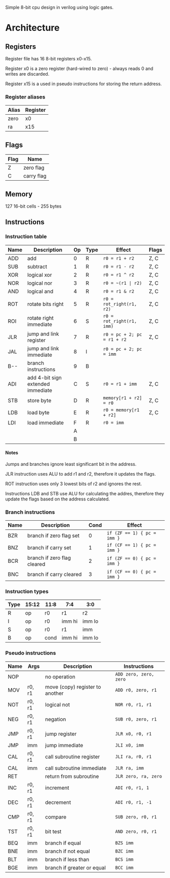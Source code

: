 
Simple 8-bit cpu design in verilog using logic gates.

# Architecture

## Registers

Register file has 16 8-bit registers x0-x15.

Register x0 is a zero register (hard-wired to zero) - always reads 0 and writes are discarded.

Register x15 is a used in pseudo instructions for storing the return address.

### Register aliases

| Alias | Register |
| --- | --- |
| zero | x0 |
| ra | x15 |

## Flags

| Flag | Name |
| --- | --- |
| Z | zero flag |
| C | carry flag |


## Memory

127 16-bit cells - 255 bytes

## Instructions

### Instruction table

| Name | Description | Op | Type | Effect | Flags |
| --- | --- | --- | --- | --- | --- |
| ADD | add | 0 | R | `r0 = r1 + r2` | Z, C |
| SUB | subtract | 1 | R | `r0 = r1 - r2` | Z, C |
| XOR | logical xor | 2 | R | `r0 = r1 ^ r2` | Z, C |
| NOR | logical nor | 3 | R | `r0 = ~(r1 \| r2)` | Z, C |
| AND | logical and | 4 | R | `r0 = r1 & r2` | Z, C |
| ROT | rotate bits right | 5 | R | `r0 = rot_right(r1, r2)` | Z, C |
| ROI | rotate right immediate | 6 | S | `r0 = rot_right(r1, imm)` | Z, C |
| JLR | jump and link register | 7 | R | `r0 = pc + 2; pc = r1 + r2` | Z, C |
| JAL | jump and link immediate | 8 | I | `r0 = pc + 2; pc = imm` | |
| B-- | branch instructions | 9 | B | | |
| ADI | add 4-bit sign extended immediate | C | S | `r0 = r1 + imm` | Z, C |
| STB | store byte | D | R | `memory[r1 + r2] = r0` | Z, C |
| LDB | load byte | E | R | `r0 = memory[r1 + r2]` | Z, C |
| LDI | load immediate | F | R | `r0 = imm` | |
| | | A | | |
| | | B | | |

#### Notes

Jumps and branches ignore least significant bit in the address.

JLR instruction uses ALU to add r1 and r2, therefore it updates the flags.

ROT instruction uses only 3 lowest bits of r2 and ignores the rest.

Instructions LDB and STB use ALU for calculating the addres,
therefore they update the flags based on the address calculated.

### Branch instructions

| Name | Description | Cond | Effect |
| --- | --- | --- | ---  
| BZR | branch if zero flag set | 0 | `if (ZF == 1) { pc = imm }` |
| BNZ | branch if carry set | 1 | `if (CF == 1) { pc = imm }` |
| BCR | branch if zero flag cleared | 2 | `if (ZF == 0) { pc = imm }` |
| BNC | branch if carry cleared | 3 | `if (CF == 0) { pc = imm }` |

### Instruction types

| Type | 15:12 | 11:8 | 7:4 | 3:0 |
| --- | --- | --- | --- | --- |
| R | op | r0 | r1 | r2 |
| I | op | r0 | imm hi | imm lo |
| S | op | r0 | r1 | imm |
| B | op | cond | imm hi | imm lo |

### Pseudo instructions

| Name | Args | Description | Instructions |
| --- | --- | --- | --- |
| NOP | | no operation | `ADD zero, zero, zero` |
| MOV | r0, r1 | move (copy) register to another | `ADD r0, zero, r1` |
| NOT | r0, r1 | logical not | `NOR r0, r1, r1` |
| NEG | r0, r1 | negation | `SUB r0, zero, r1` |
| JMP | r0, r1 | jump register | `JLR x0, r0, r1` |
| JMP | imm | jump immediate | `JLI x0, imm` |
| CAL | r0, r1 | call subroutine register | `JLI ra, r0, r1` |
| CAL | imm | call subroutine immediate | `JLR ra, imm` |
| RET | | return from subroutine | `JLR zero, ra, zero` |
| INC | r0, r1 | increment | `ADI r0, r1, 1` |
| DEC | r0, r1 | decrement | `ADI r0, r1, -1` |
| CMP | r0, r1 | compare | `SUB zero, r0, r1` |
| TST | r0, r1 | bit test | `AND zero, r0, r1` |
| BEQ | imm | branch if equal | `BZS imm` |
| BNE | imm | branch if not equal | `BZC imm` |
| BLT | imm | branch if less than | `BCS imm` |
| BGE | imm | branch if greater or equal | `BCC imm` |
